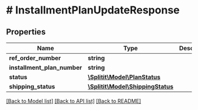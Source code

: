 # # InstallmentPlanUpdateResponse

## Properties

Name | Type | Description | Notes
------------ | ------------- | ------------- | -------------
**ref_order_number** | **string** |  | [optional]
**installment_plan_number** | **string** |  | [optional]
**status** | [**\Splitit\Model\PlanStatus**](PlanStatus.md) |  |
**shipping_status** | [**\Splitit\Model\ShippingStatus**](ShippingStatus.md) |  |

[[Back to Model list]](../../README.md#models) [[Back to API list]](../../README.md#endpoints) [[Back to README]](../../README.md)
